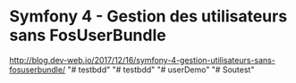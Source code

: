 # Symfony 4 - Gestion des utilisateurs sans FosUserBundle

http://blog.dev-web.io/2017/12/16/symfony-4-gestion-utilisateurs-sans-fosuserbundle/
"# testbdd" 
"# testbdd" 
"# userDemo" 
"# Soutest" 
